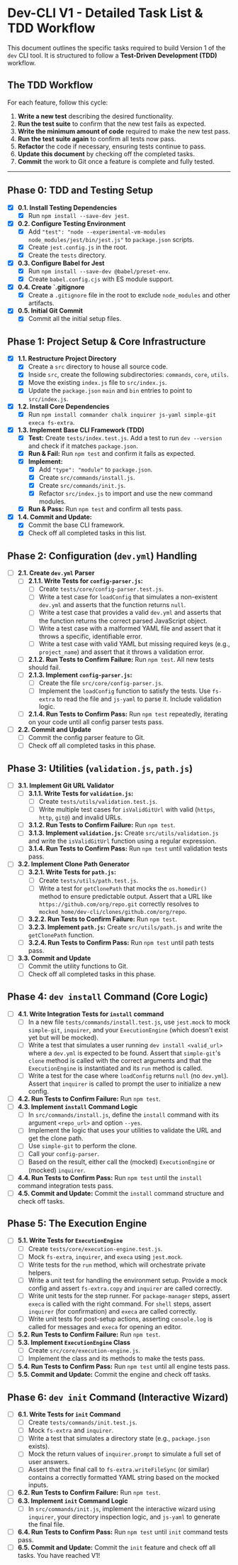 # Dev-CLI V1 - Detailed Task List & TDD Workflow

This document outlines the specific tasks required to build Version 1 of the `dev` CLI tool. It is structured to follow a **Test-Driven Development (TDD)** workflow.

## The TDD Workflow
For each feature, follow this cycle:
1.  **Write a new test** describing the desired functionality.
2.  **Run the test suite** to confirm that the new test fails as expected.
3.  **Write the minimum amount of code** required to make the new test pass.
4.  **Run the test suite again** to confirm all tests now pass.
5.  **Refactor** the code if necessary, ensuring tests continue to pass.
6.  **Update this document** by checking off the completed tasks.
7.  **Commit** the work to Git once a feature is complete and fully tested.

---

## Phase 0: TDD and Testing Setup

- [x] **0.1. Install Testing Dependencies**
    - [x] Run `npm install --save-dev jest`.
- [x] **0.2. Configure Testing Environment**
    - [x] Add `"test": "node --experimental-vm-modules node_modules/jest/bin/jest.js"` to `package.json` scripts.
    - [x] Create `jest.config.js` in the root.
    - [x] Create the `tests` directory.
- [x] **0.3. Configure Babel for Jest**
    - [x] Run `npm install --save-dev @babel/preset-env`.
    - [x] Create `babel.config.cjs` with ES module support.
- [x] **0.4. Create `.gitignore**
    - [x] Create a `.gitignore` file in the root to exclude `node_modules` and other artifacts.
- [x] **0.5. Initial Git Commit**
    - [x] Commit all the initial setup files.

## Phase 1: Project Setup & Core Infrastructure

- [x] **1.1. Restructure Project Directory**
    - [x] Create a `src` directory to house all source code.
    - [x] Inside `src`, create the following subdirectories: `commands`, `core`, `utils`.
    - [x] Move the existing `index.js` file to `src/index.js`.
    - [x] Update the `package.json` `main` and `bin` entries to point to `src/index.js`.
- [x] **1.2. Install Core Dependencies**
    - [x] Run `npm install commander chalk inquirer js-yaml simple-git execa fs-extra`.
- [x] **1.3. Implement Base CLI Framework (TDD)**
    - [x] **Test:** Create `tests/index.test.js`. Add a test to run `dev --version` and check if it matches `package.json`.
    - [x] **Run & Fail:** Run `npm test` and confirm it fails as expected.
    - [x] **Implement:**
        - [x] Add `"type": "module"` to `package.json`.
        - [x] Create `src/commands/install.js`.
        - [x] Create `src/commands/init.js`.
        - [x] Refactor `src/index.js` to import and use the new command modules.
    - [x] **Run & Pass:** Run `npm test` and confirm all tests pass.
- [x] **1.4. Commit and Update:**
    - [x] Commit the base CLI framework.
    - [x] Check off all completed tasks in this list.

## Phase 2: Configuration (`dev.yml`) Handling

- [ ] **2.1. Create `dev.yml` Parser**
    - [ ] **2.1.1. Write Tests for `config-parser.js`:**
        - [ ] Create `tests/core/config-parser.test.js`.
        - [ ] Write a test case for `loadConfig` that simulates a non-existent `dev.yml` and asserts that the function returns `null`.
        - [ ] Write a test case that provides a valid `dev.yml` and asserts that the function returns the correct parsed JavaScript object.
        - [ ] Write a test case with a malformed YAML file and assert that it throws a specific, identifiable error.
        - [ ] Write a test case with valid YAML but missing required keys (e.g., `project_name`) and assert that it throws a validation error.
    - [ ] **2.1.2. Run Tests to Confirm Failure:** Run `npm test`. All new tests should fail.
    - [ ] **2.1.3. Implement `config-parser.js`:**
        - [ ] Create the file `src/core/config-parser.js`.
        - [ ] Implement the `loadConfig` function to satisfy the tests. Use `fs-extra` to read the file and `js-yaml` to parse it. Include validation logic.
    - [ ] **2.1.4. Run Tests to Confirm Pass:** Run `npm test` repeatedly, iterating on your code until all config parser tests pass.
- [ ] **2.2. Commit and Update**
    - [ ] Commit the config parser feature to Git.
    - [ ] Check off all completed tasks in this phase.

## Phase 3: Utilities (`validation.js`, `path.js`)

- [ ] **3.1. Implement Git URL Validator**
    - [ ] **3.1.1. Write Tests for `validation.js`:**
        - [ ] Create `tests/utils/validation.test.js`.
        - [ ] Write multiple test cases for `isValidGitUrl` with valid (`https`, `http`, `git@`) and invalid URLs.
    - [ ] **3.1.2. Run Tests to Confirm Failure:** Run `npm test`.
    - [ ] **3.1.3. Implement `validation.js`:** Create `src/utils/validation.js` and write the `isValidGitUrl` function using a regular expression.
    - [ ] **3.1.4. Run Tests to Confirm Pass:** Run `npm test` until validation tests pass.
- [ ] **3.2. Implement Clone Path Generator**
    - [ ] **3.2.1. Write Tests for `path.js`:**
        - [ ] Create `tests/utils/path.test.js`.
        - [ ] Write a test for `getClonePath` that mocks the `os.homedir()` method to ensure predictable output. Assert that a URL like `https://github.com/org/repo.git` correctly resolves to `mocked_home/dev-cli/clones/github.com/org/repo`.
    - [ ] **3.2.2. Run Tests to Confirm Failure:** Run `npm test`.
    - [ ] **3.2.3. Implement `path.js`:** Create `src/utils/path.js` and write the `getClonePath` function.
    - [ ] **3.2.4. Run Tests to Confirm Pass:** Run `npm test` until path tests pass.
- [ ] **3.3. Commit and Update**
    - [ ] Commit the utility functions to Git.
    - [ ] Check off all completed tasks in this phase.

## Phase 4: `dev install` Command (Core Logic)

- [ ] **4.1. Write Integration Tests for `install` command**
    - [ ] In a new file `tests/commands/install.test.js`, use `jest.mock` to mock `simple-git`, `inquirer`, and your `ExecutionEngine` (which doesn't exist yet but will be mocked).
    - [ ] Write a test that simulates a user running `dev install <valid_url>` where a `dev.yml` is expected to be found. Assert that `simple-git`'s `clone` method is called with the correct arguments and that the `ExecutionEngine` is instantiated and its `run` method is called.
    - [ ] Write a test for the case where `loadConfig` returns `null` (no `dev.yml`). Assert that `inquirer` is called to prompt the user to initialize a new config.
- [ ] **4.2. Run Tests to Confirm Failure:** Run `npm test`.
- [ ] **4.3. Implement `install` Command Logic**
    - [ ] In `src/commands/install.js`, define the `install` command with its argument `<repo_url>` and option `--yes`.
    - [ ] Implement the logic that uses your utilities to validate the URL and get the clone path.
    - [ ] Use `simple-git` to perform the clone.
    - [ ] Call your `config-parser`.
    - [ ] Based on the result, either call the (mocked) `ExecutionEngine` or (mocked) `inquirer`.
- [ ] **4.4. Run Tests to Confirm Pass:** Run `npm test` until the `install` command integration tests pass.
- [ ] **4.5. Commit and Update:** Commit the `install` command structure and check off tasks.

## Phase 5: The Execution Engine

- [ ] **5.1. Write Tests for `ExecutionEngine`**
    - [ ] Create `tests/core/execution-engine.test.js`.
    - [ ] Mock `fs-extra`, `inquirer`, and `execa` using `jest.mock`.
    - [ ] Write tests for the `run` method, which will orchestrate private helpers.
    - [ ] Write a unit test for handling the environment setup. Provide a mock config and assert `fs-extra.copy` and `inquirer` are called correctly.
    - [ ] Write unit tests for the step runner. For `package-manager` steps, assert `execa` is called with the right command. For `shell` steps, assert `inquirer` (for confirmation) and `execa` are called correctly.
    - [ ] Write unit tests for post-setup actions, asserting `console.log` is called for messages and `execa` for opening an editor.
- [ ] **5.2. Run Tests to Confirm Failure:** Run `npm test`.
- [ ] **5.3. Implement `ExecutionEngine` Class**
    - [ ] Create `src/core/execution-engine.js`.
    - [ ] Implement the class and its methods to make the tests pass.
- [ ] **5.4. Run Tests to Confirm Pass:** Run `npm test` until all engine tests pass.
- [ ] **5.5. Commit and Update:** Commit the engine and check off tasks.

## Phase 6: `dev init` Command (Interactive Wizard)

- [ ] **6.1. Write Tests for `init` Command**
    - [ ] Create `tests/commands/init.test.js`.
    - [ ] Mock `fs-extra` and `inquirer`.
    - [ ] Write a test that simulates a directory state (e.g., `package.json` exists).
    - [ ] Mock the return values of `inquirer.prompt` to simulate a full set of user answers.
    - [ ] Assert that the final call to `fs-extra.writeFileSync` (or similar) contains a correctly formatted YAML string based on the mocked inputs.
- [ ] **6.2. Run Tests to Confirm Failure:** Run `npm test`.
- [ ] **6.3. Implement `init` Command Logic**
    - [ ] In `src/commands/init.js`, implement the interactive wizard using `inquirer`, your directory inspection logic, and `js-yaml` to generate the final file.
- [ ] **6.4. Run Tests to Confirm Pass:** Run `npm test` until `init` command tests pass.
- [ ] **6.5. Commit and Update:** Commit the `init` feature and check off all tasks. You have reached V1! 